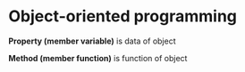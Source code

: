 # Object-oriented programming

**Property (member variable)** is data of object

**Method (member function)** is function of object




